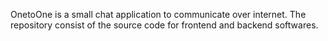 OnetoOne is a small chat application to communicate over internet.
The repository consist of the source code for frontend and backend softwares.